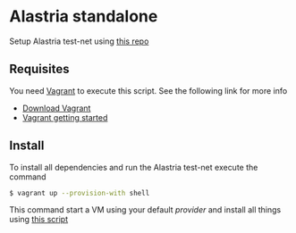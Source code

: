 # Alastria standalone
Setup Alastria test-net using [this repo](https://github.com/alastria/test-environment/tree/master/infrastructure/testnet)

## Requisites
You need [Vagrant](https://www.vagrantup.com/) to execute this script. See the following link for more info
* [Download Vagrant](https://www.vagrantup.com/downloads.html)
* [Vagrant getting started](https://www.vagrantup.com/intro/getting-started/project_setup.html)

## Install
To install all dependencies and run the Alastria test-net execute the command
```bash
$ vagrant up --provision-with shell
```
This command start a VM using your default *provider* and install all things using [this script](provision.sh)


